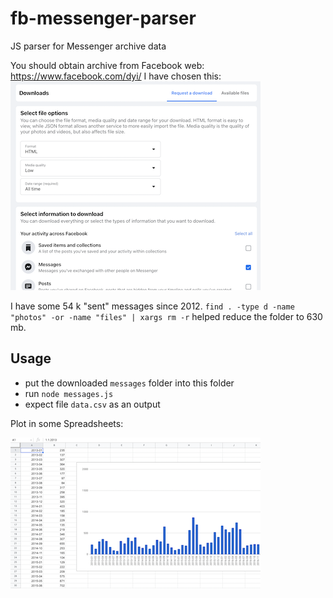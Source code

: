 # fb-messenger-parser
JS parser for Messenger archive data

You should obtain archive from Facebook web: https://www.facebook.com/dyi/
I have chosen this:
![img.png](imgs/img.png)

I have some 54 k "sent" messages since 2012. `find . -type d -name "photos" -or -name "files" | xargs rm -r` helped reduce the folder to 630 mb.

## Usage

- put the downloaded `messages` folder into this folder
- run `node messages.js`
- expect file `data.csv` as an output

Plot in some Spreadsheets:

![Results](imgs/results.png)

